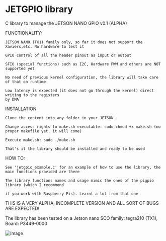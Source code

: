 # JETGPIO library

C library to manage the JETSON NANO GPIO v0.1 (ALPHA)

FUNCTIONALITY:

    JETSON NANO (TX1) family only, so far it does not support the Xaviers,etc. No hardware to test it
  
    GPIO control of all the header pinout as input or output
  
    SFIO (special functions) such as I2C, Hardware PWM and others are NOT supported yet
  
    No need of previous kernel configuration, the library will take care of that on runtime
  
    Low latency is expected (it does not go through the kernel) direct writing to the registers
    by DMA
  
 INSTALLATION:
 
    Clone the content into any folder in your JETSON
  
    Change access rights to make.sh executable: sudo chmod +x make.sh (no proper makefile yet, it will come)
  
    Execute make.sh: sudo ./make.sh
  
    That's it the library should be installed and ready to be used
  
 HOW TO:
 
    See 'jetgpio_example.c' for an example of how to use the library, the main functions provided are there
    
    The library functions names and usage mimic the ones of the pigpio library (which I recommend 
    
    if you work with Raspberry Pis). Learnt a lot from that one
    

THIS IS A VERY ALPHA, INCOMPLETE VERSION AND ALL SORT OF BUGS ARE EXPECTED! 

The library has been tested on a Jetson nano SCO family: tegra210 (TX1), Board: P3449-0000

![image](https://user-images.githubusercontent.com/47650457/164944765-998ca31c-d72c-4d2b-8cbc-7bea594ce8d5.png)







